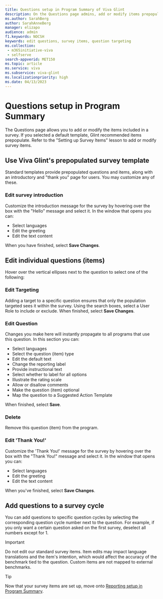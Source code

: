```yaml
---
title: Questions setup in Program Summary of Viva Glint
description: On the Questions page admins, add or modify items prepopulated into survey templates.
ms.author: SarahBerg
author: SarahAnneBerg
manager: elizapo
audience: admin
f1.keywords: NOCSH
keywords: edit questions, survey items, question targeting
ms.collection: 
 - m365initiative-viva
 - selfserve
search-appverid: MET150
ms.topic: article
ms.service: viva
ms.subservice: viva-glint
ms.localizationpriority: high
ms.date: 04/13/2023
---
```


# Questions setup in Program Summary

The Questions page allows you to add or modify the items included in a survey. If you selected a default template, Glint recommended items prepopulate. Refer to the "Setting up Survey Items" lesson to add or modify survey items.

## Use Viva Glint's prepopulated survey template

Standard templates provide prepopulated questions and items, along with an introductory and "thank you" page for users. You may customize any of these.

### Edit survey introduction

Customize the introduction message for the survey by hovering over the box with the "Hello" message and select it. In the window that opens you can:

- Select languages
- Edit the greeting
- Edit the text content

When you have finished, select **Save Changes**.

## Edit individual questions (items)

Hover over the vertical ellipses next to the question to select one of the following:

### Edit Targeting

Adding a target to a specific question ensures that only the population targeted sees it within the survey. Using the search boxes, select a User Role to include or exclude. When finished, select **Save Changes**.

### Edit Question

Changes you make here will instantly propagate to all programs that use this question. In this section you can:

- Select languages
- Select the question (item) type
- Edit the default text
- Change the reporting label
- Provide instructional text
- Select whether to label for all options
- Illustrate the rating scale
- Allow or disallow comments
- Make the question (item) optional
- Map the question to a Suggested Action Template

When finished, select **Save**.

### Delete

Remove this question (item) from the program.

### Edit 'Thank You!'

Customize the 'Thank You!' message for the survey by hovering over the box with the "Thank You!" message and select it. In the window that opens you can:

- Select languages
- Edit the greeting
- Edit the text content

When you've finished, select **Save Changes**.

## Add questions to a survey cycle

You can add questions to specific question cycles by selecting the corresponding question cycle number next to the question. For example, if you only want a certain question asked on the first survey, deselect all numbers except for 1.

>[!IMPORTANT]
> Do not edit our standard survey items. Item edits may impact language translations and the item's intention, which would affect the accuracy of the benchmark tied to the question. Custom items are not mapped to external benchmarks.


>[!TIP]
>Now that your survey items are set up, move onto [Reporting setup in Program Summary](https://go.microsoft.com/fwlink/?linkid=2230977).
